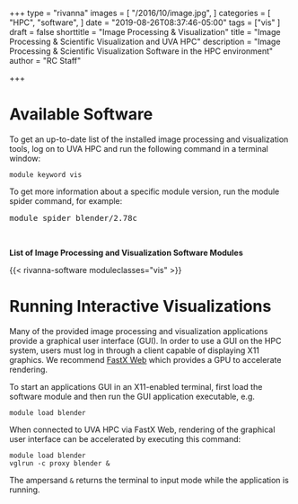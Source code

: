 +++
type = "rivanna"
images = [
  "/2016/10/image.jpg",
]
categories = [
  "HPC",
  "software",
]
date = "2019-08-26T08:37:46-05:00"
tags = ["vis"
]
draft = false
shorttitle = "Image Processing & Visualization"
title = "Image Processing & Scientific Visualization and UVA HPC"
description = "Image Processing & Scientific Visualization Software in the HPC environment"
author = "RC Staff"

+++

# Available Software

To get an up-to-date list of the installed image processing and visualization tools, log on to UVA HPC and run the following command in a terminal window:
```
module keyword vis
```

To get more information about a specific module version, run the module spider command, for example:
<pre>
module spider blender/2.78c
</pre>

<br>

**List of Image Processing and Visualization Software Modules**

{{< rivanna-software moduleclasses="vis" >}}

# Running Interactive Visualizations

Many of the provided image processing and visualization applications provide a graphical user interface (GUI). In order to use a GUI on the HPC system, users must log in through a client capable of displaying X11 graphics.  We recommend [FastX Web](/userinfo/hpc/logintools/fastx) which provides a GPU to accelerate rendering.

To start an applications GUI in an X11-enabled terminal, first load the software module and then run the GUI application executable, e.g.
```
module load blender
```

When connected to UVA HPC via FastX Web, rendering of the graphical user interface can be accelerated by executing this command:
```
module load blender
vglrun -c proxy blender &
```

The ampersand `&` returns the terminal to input mode while the application is running.
